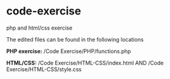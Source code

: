 # code-exercise
php and html/css exercise

The edited files can be found in the following locations

<strong>PHP exercise:</strong> /Code Exercise/PHP/functions.php

<strong>HTML/CSS:</strong> /Code Exercise/HTML-CSS/index.html AND
          /Code Exercise/HTML-CSS/style.css
